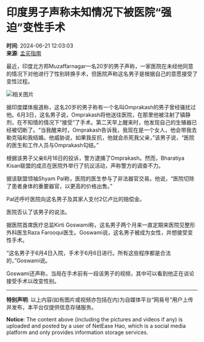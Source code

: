# 印度男子声称未知情况下被医院“强迫”变性手术

**时间**: 2024-06-21 12:03:03  
**来源**: [孟买指南](https://www.163.com/dy/media/T1684219094806.html)  

最近，印度北方邦Muzaffarnagar一名20岁的男子声称，一家医院在未经他同意的情况下对他进行了性别转换手术，但医院声称这名男子是根据自己的意愿接受了变性过程。

![相关图片](https://nimg.ws.126.net/?url=http%3A%2F%2Fdingyue.ws.126.net%2F2024%2F0621%2F36da6593j00sfewkt00c5d000p400dxp.jpg&thumbnail=660x2147483647&quality=80&type=jpg)

据印度媒体报道称，这名20岁的男子称有一个名叫Omprakash的男子曾经骚扰过他。6月3日，这名男子说，Omprakash将他送往医院，在那里他被注射了镇静剂，在不知情的情况下“接受”了手术。第二天早上醒来时，他发现自己的生殖器已经被切断了。“当我醒来时，Omprakash告诉我，我现在是一个女人，他会带我去勒克瑙和我结婚。他威胁说，如果我反抗，他就会杀死我父亲，”该男子说，“医院的医生和工作人员与Omprakash勾结。”

根据该男子父亲6月16日的投诉，警方逮捕了Omprakash。然而，Bharatiya Kisan联盟的成员在医院外举行了抗议活动，声称警方的调查不力。

据该联盟领袖Shyam Pal称，医院的医生参与了非法器官交易。他说，“医院切除了患者身体的重要器官，以更高的价格出售。”

Pal还呼吁医院向这名男子及其家人支付2亿卢比的赔偿金。

医院否认了该男子的说法。

据医院首席医疗总监Kirti Goswami称，这名男子两个月来一直定期来医院见整形外科医生Raza Farooqui医生。Goswami说，这名男子被成为女性，并想接受变性手术。

“这名男子于6月4日入院，手术于6月6日进行。所有这些程序都是合法的，”Goswami说。

Goswami还声称，当局在手术前有一段该男子的视频，其中可以看到他正在谈论接受手术以改变性别。

---

**特别声明**: 以上内容(如有图片或视频亦包括在内)为自媒体平台“网易号”用户上传并发布，本平台仅提供信息存储服务。

**Notice**: The content above (including the pictures and videos if any) is uploaded and posted by a user of NetEase Hao, which is a social media platform and only provides information storage services.